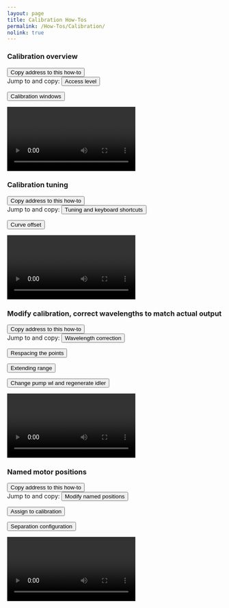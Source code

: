 ```yaml
---
layout: page
title: Calibration How-Tos
permalink: /How-Tos/Calibration/
nolink: true
---
```



### <a name="Vid010"></a>Calibration overview
<button class="btn" data-clipboard-text="{{site.fullUrl}}{{page.url}}#Vid010">
    Copy address to this how-to
</button>

<div class="row">
Jump to and copy:
  <button class="btn jump-to" onclick="goToSecond('CalibrationOverview',18)"
  data-clipboard-text="{{site.fullUrl}}{{page.url}}#Vid010?name=CalibrationOverview&time=18">
  Access level
  </button>

  <button class="btn jump-to" onclick="goToSecond('CalibrationOverview',39)"
  data-clipboard-text="{{site.fullUrl}}{{page.url}}#Vid010?name=CalibrationOverview&time=39">
  Calibration windows
  </button>
</div>

<video  controlsList="nodownload" controls class="video-js vjs-16-9" id="CalibrationOverview">
</video>



### <a name="Vid001"></a>Calibration tuning
<button class="btn" data-clipboard-text="{{site.fullUrl}}{{page.url}}#Vid001">
    Copy address to this how-to
</button>

<div class="row">
Jump to and copy:
  <button class="btn jump-to" onclick="goToSecond('CalibrationTuning',16)"
  data-clipboard-text="{{site.fullUrl}}{{page.url}}#Vid001?name=CalibrationTuning&time=16">
  Tuning and keyboard shortcuts
  </button>

  <button class="btn jump-to" onclick="goToSecond('CalibrationTuning',112)"
  data-clipboard-text="{{site.fullUrl}}{{page.url}}#Vid001?name=CalibrationTuning&time=112">
  Curve offset
  </button>
</div>

<video controls controlsList="nodownload" class="video-js vjs-16-9" id="CalibrationTuning">
</video>


### <a name="Vid002"></a>Modify calibration, correct wavelengths to match actual output
<button class="btn" data-clipboard-text="{{site.fullUrl}}{{page.url}}#Vid002">
    Copy address to this how-to
</button>

<div class="row">
Jump to and copy:
  <button class="btn jump-to" onclick="goToSecond('CalibrationModifications',15)"
  data-clipboard-text="{{site.fullUrl}}{{page.url}}#Vid002?name=CalibrationModifications&time=15">
  Wavelength correction
  </button>

  <button class="btn jump-to" onclick="goToSecond('CalibrationModifications',58)"
  data-clipboard-text="{{site.fullUrl}}{{page.url}}#Vid002?name=CalibrationModifications&time=58">
  Respacing the points
  </button>

  <button class="btn jump-to" onclick="goToSecond('CalibrationModifications',82)"
  data-clipboard-text="{{site.fullUrl}}{{page.url}}#Vid002?name=CalibrationModifications&time=82">
  Extending range
  </button>

  <button class="btn jump-to" onclick="goToSecond('CalibrationModifications',130)"
  data-clipboard-text="{{site.fullUrl}}{{page.url}}#Vid002?name=CalibrationModifications&time=130">
  Change pump wl and regenerate idler
  </button>
</div>


<video controls controlsList="nodownload" class="video-js vjs-16-9" id="CalibrationModifications">
</video>



### <a name="Vid005"></a>Named motor positions
<button class="btn" data-clipboard-text="{{site.fullUrl}}{{page.url}}#Vid005">
    Copy address to this how-to
</button>

<div class="row">
Jump to and copy:
  <button class="btn jump-to" onclick="goToSecond('NamedMotorPositions',18)"
  data-clipboard-text="{{site.fullUrl}}{{page.url}}#Vid005?name=NamedMotorPositions&time=18">
  Modify named positions
  </button>

  <button class="btn jump-to" onclick="goToSecond('NamedMotorPositions',60)"
  data-clipboard-text="{{site.fullUrl}}{{page.url}}#Vid005?name=NamedMotorPositions&time=60">
  Assign to calibration
  </button>

  <button class="btn jump-to" onclick="goToSecond('NamedMotorPositions',100)"
  data-clipboard-text="{{site.fullUrl}}{{page.url}}#Vid005?name=NamedMotorPositions&time=100">
  Separation configuration
  </button>
</div>


<video controls controlsList="nodownload" class="video-js vjs-16-9" id="NamedMotorPositions">
</video>



<script>
var params = "?sv=2019-12-12&st=2021-05-25T08%3A06%3A21Z&se=2068-05-10T08%3A06%3A00Z&sr=c&sp=rl&sig=erdeW62Gl3KBJ%2Bn6vCwfcwqJKPo%2BHbA2yNnvlmKKzKY%3D";

var links = [
    { Name: "CalibrationOverview", Link: "https://lightconupdater.blob.core.windows.net/topas4infopage/Videos/CalibrationOverview.mp4"},
    { Name: "CalibrationTuning", Link: "https://lightconupdater.blob.core.windows.net/topas4infopage/Videos/CalibrationTuning.mp4"},  
    { Name: "CalibrationModifications", Link: "https://lightconupdater.blob.core.windows.net/topas4infopage/Videos/CalibrationModifications.mp4"},   
    { Name: "NamedMotorPositions", Link: "https://lightconupdater.blob.core.windows.net/topas4infopage/Videos/NamedMotorPositions.mp4"},
];


function InitializePlayer(link) {  
  videojs(link.Name).src({
    type: 'video/mp4',
    src: link.Link+params
  });
}

links.forEach(link => InitializePlayer(link));

if (location.hash != ""){
try {

if (findGetParameter("name") != "" && findGetParameter("time") != ""){
  goToSecond(findGetParameter("name"),findGetParameter("time"));
}

var myHash = window.location.hash.split("?")[0];
if (myHash != ""){
  scrollTo(myHash);
}
} catch {}
}


function scrollTo(hash) {
    location.hash =hash;
}

function findGetParameter(parameterName) {
    var result = "",
        tmp = [];

    window.location.hash
        .split("?")[1]
        .split("&")
        .forEach(function (item) {
          tmp = item.split("=");          
          if (tmp[0] === parameterName) result = decodeURIComponent(tmp[1]);
        });

    return result;
}



function goToSecond(name,time){
  videojs(name).currentTime(time);
}

</script>
